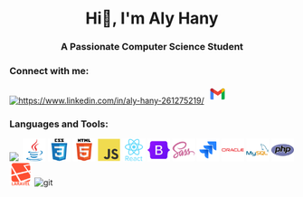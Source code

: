 <h1 align="center">Hi👋, I'm Aly Hany</h1>
<h3 align="center">A Passionate Computer Science Student</h3>

<h3 align="left">Connect with me:</h3>
<p align="left">
<a href="https://www.linkedin.com/in/aly-hany-261275219/" target="blank"><img align="center" src="https://raw.githubusercontent.com/rahuldkjain/github-profile-readme-generator/master/src/images/icons/Social/linked-in-alt.svg" alt="https://www.linkedin.com/in/aly-hany-261275219/" height="30" width="40" /></a>
 <svg href="mailto:ahanyfathy42@gmail.com" xmlns="http://www.w3.org/2000/svg" width="40" height="30" data-name="Layer 1" viewBox="0 0 32 32" id="gmail"><path fill="#ea4435" d="M16.58,19.1068l-12.69-8.0757A3,3,0,0,1,7.1109,5.97l9.31,5.9243L24.78,6.0428A3,3,0,0,1,28.22,10.9579Z"></path><path fill="#00ac47" d="M25.5,5.5h4a0,0,0,0,1,0,0v18a3,3,0,0,1-3,3h0a3,3,0,0,1-3-3V7.5a2,2,0,0,1,2-2Z" transform="rotate(180 26.5 16)"></path><path fill="#ffba00" d="M29.4562,8.0656c-.0088-.06-.0081-.1213-.0206-.1812-.0192-.0918-.0549-.1766-.0823-.2652a2.9312,2.9312,0,0,0-.0958-.2993c-.02-.0475-.0508-.0892-.0735-.1354A2.9838,2.9838,0,0,0,28.9686,6.8c-.04-.0581-.09-.1076-.1342-.1626a3.0282,3.0282,0,0,0-.2455-.2849c-.0665-.0647-.1423-.1188-.2146-.1771a3.02,3.02,0,0,0-.24-.1857c-.0793-.0518-.1661-.0917-.25-.1359-.0884-.0461-.175-.0963-.267-.1331-.0889-.0358-.1837-.0586-.2766-.0859s-.1853-.06-.2807-.0777a3.0543,3.0543,0,0,0-.357-.036c-.0759-.0053-.1511-.0186-.2273-.018a2.9778,2.9778,0,0,0-.4219.0425c-.0563.0084-.113.0077-.1689.0193a33.211,33.211,0,0,0-.5645.178c-.0515.022-.0966.0547-.1465.0795A2.901,2.901,0,0,0,23.5,8.5v5.762l4.72-3.3043a2.8878,2.8878,0,0,0,1.2359-2.8923Z"></path><path fill="#4285f4" d="M5.5,5.5h0a3,3,0,0,1,3,3v18a0,0,0,0,1,0,0h-4a2,2,0,0,1-2-2V8.5a3,3,0,0,1,3-3Z"></path><path fill="#c52528" d="M2.5439,8.0656c.0088-.06.0081-.1213.0206-.1812.0192-.0918.0549-.1766.0823-.2652A2.9312,2.9312,0,0,1,2.7426,7.32c.02-.0475.0508-.0892.0736-.1354A2.9719,2.9719,0,0,1,3.0316,6.8c.04-.0581.09-.1076.1342-.1626a3.0272,3.0272,0,0,1,.2454-.2849c.0665-.0647.1423-.1188.2147-.1771a3.0005,3.0005,0,0,1,.24-.1857c.0793-.0518.1661-.0917.25-.1359A2.9747,2.9747,0,0,1,4.3829,5.72c.089-.0358.1838-.0586.2766-.0859s.1853-.06.2807-.0777a3.0565,3.0565,0,0,1,.357-.036c.076-.0053.1511-.0186.2273-.018a2.9763,2.9763,0,0,1,.4219.0425c.0563.0084.113.0077.169.0193a2.9056,2.9056,0,0,1,.286.0888,2.9157,2.9157,0,0,1,.2785.0892c.0514.022.0965.0547.1465.0795a2.9745,2.9745,0,0,1,.3742.21A2.9943,2.9943,0,0,1,8.5,8.5v5.762L3.78,10.9579A2.8891,2.8891,0,0,1,2.5439,8.0656Z"></path></svg>
</p>

<h3 align="left">Languages and Tools:</h3>
<p align="left">
  <img width=40 src="https://upload.wikimedia.org/wikipedia/commons/1/18/ISO_C%2B%2B_Logo.svg">&nbsp;
  <img src="https://raw.githubusercontent.com/devicons/devicon/master/icons/java/java-original.svg" alt="java" width="40" height="40"/> 
 <img src="https://raw.githubusercontent.com/devicons/devicon/master/icons/css3/css3-original-wordmark.svg" alt="css3" width="40" height="40"/> 
 <img src="https://raw.githubusercontent.com/devicons/devicon/master/icons/html5/html5-original-wordmark.svg" alt="html5" width="40" height="40"/> 
<img src="https://raw.githubusercontent.com/devicons/devicon/master/icons/javascript/javascript-original.svg" alt="javascript" width="40" height="40"/> 
<img src="https://raw.githubusercontent.com/devicons/devicon/master/icons/react/react-original-wordmark.svg" alt="react" width="40" height="40"/>
<img src="https://raw.githubusercontent.com/devicons/devicon/master/icons/bootstrap/bootstrap-original.svg" width="40" height="40"/>
<img src="https://raw.githubusercontent.com/devicons/devicon/master/icons/sass/sass-original.svg" alt="sass" width="40" height="40"/>
<img src="https://raw.githubusercontent.com/devicons/devicon/master/icons/jira/jira-original.svg" alt="jira" width="40" height="40"/>
<img src="https://raw.githubusercontent.com/devicons/devicon/master/icons/oracle/oracle-original.svg" alt="oracle" width="40" height="40"/> 
<img src="https://raw.githubusercontent.com/devicons/devicon/master/icons/mysql/mysql-original-wordmark.svg" alt="mysql" width="40" height="40"/> 
<img src="https://raw.githubusercontent.com/devicons/devicon/master/icons/php/php-original.svg" alt="php" width="40" height="40"/> 
<img src="https://raw.githubusercontent.com/devicons/devicon/master/icons/laravel/laravel-plain-wordmark.svg" alt="laravel" width="40" height="40"/> 
<img src="https://www.vectorlogo.zone/logos/git-scm/git-scm-icon.svg" alt="git" width="40" height="40"/>
  </p>

